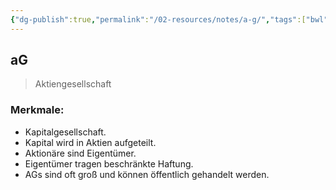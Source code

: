 ```yaml
---
{"dg-publish":true,"permalink":"/02-resources/notes/a-g/","tags":["bwl"],"noteIcon":"","updated":"2024-06-10T02:02:17.780+02:00"}
---
```


## aG 
> Aktiengesellschaft

### Merkmale:
- Kapitalgesellschaft.
- Kapital wird in Aktien aufgeteilt.
- Aktionäre sind Eigentümer.
- Eigentümer tragen beschränkte Haftung.
- AGs sind oft groß und können öffentlich gehandelt werden.
